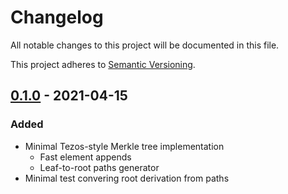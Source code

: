 # Changelog
All notable changes to this project will be documented in this file.

This project adheres to [Semantic Versioning](https://semver.org/spec/v2.0.0.html).

## [0.1.0] - 2021-04-15
### Added
- Minimal Tezos-style Merkle tree implementation
  - Fast element appends
  - Leaf-to-root paths generator
- Minimal test convering root derivation from paths

[0.1.0]: https://gitlab.com/tzstamp/helpers/-/tezos-merkle/0.1.0
